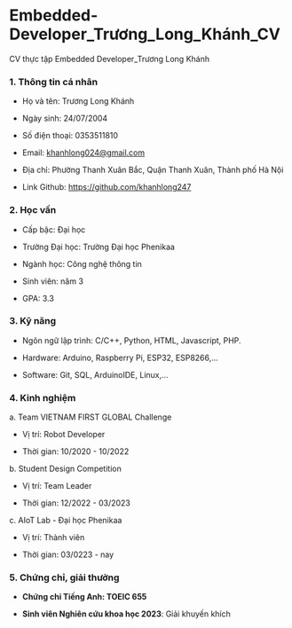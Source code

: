 # Embedded-Developer_Trương_Long_Khánh_CV
CV thực tập Embedded Developer_Trương Long Khánh

### 1. Thông tin cá nhân

- Họ và tên: Trương Long Khánh

- Ngày sinh: 24/07/2004

- Số điện thoại: 0353511810

- Email: khanhlong024@gmail.com

- Địa chỉ: Phường Thanh Xuân Bắc, Quận Thanh Xuân, Thành phố Hà Nội

- Link Github: https://github.com/khanhlong247

### 2. Học vấn

- Cấp bậc: Đại học

- Trường Đại học: Trường Đại học Phenikaa

- Ngành học: Công nghệ thông tin

- Sinh viên: năm 3

- GPA: 3.3

### 3. Kỹ năng

- Ngôn ngữ lập trình: C/C++, Python, HTML, Javascript, PHP.

- Hardware: Arduino, Raspberry Pi, ESP32, ESP8266,...

- Software: Git, SQL, ArduinoIDE, Linux,...

### 4. Kinh nghiệm

a. Team VIETNAM FIRST GLOBAL Challenge

- Vị trí: Robot Developer

- Thời gian: 10/2020 - 10/2022

b. Student Design Competition

- Vị trí: Team Leader

- Thời gian: 12/2022 - 03/2023

c. AIoT Lab - Đại học Phenikaa

- Vị trí: Thành viên

- Thời gian: 03/0223 - nay

### 5. Chứng chỉ, giải thưởng

- **Chứng chỉ Tiếng Anh: TOEIC 655**

- **Sinh viên Nghiên cứu khoa học 2023**: Giải khuyến khích
